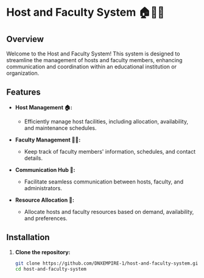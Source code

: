 # Host and Faculty System 🏠👩‍🏫

## Overview

Welcome to the Host and Faculty System! This system is designed to streamline the management of hosts and faculty members, enhancing communication and coordination within an educational institution or organization.

## Features

- **Host Management 🏠:**
  - Efficiently manage host facilities, including allocation, availability, and maintenance schedules.

- **Faculty Management 👩‍🏫:**
  - Keep track of faculty members' information, schedules, and contact details.

- **Communication Hub 📧:**
  - Facilitate seamless communication between hosts, faculty, and administrators.

- **Resource Allocation 🔄:**
  - Allocate hosts and faculty resources based on demand, availability, and preferences.

## Installation

1. **Clone the repository:**
   ```bash
   git clone https://github.com/DNXEMPIRE-1/host-and-faculty-system.git
   cd host-and-faculty-system
